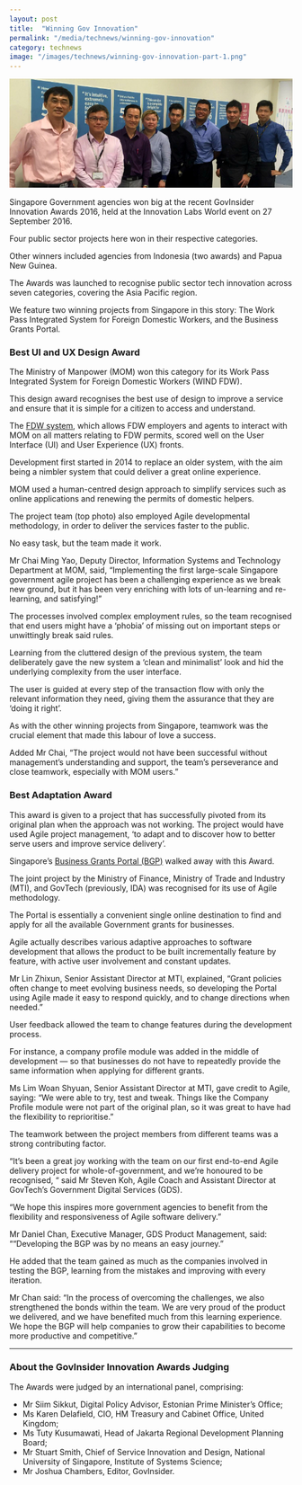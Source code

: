 ```yaml
---
layout: post
title:  "Winning Gov Innovation"
permalink: "/media/technews/winning-gov-innovation"
category: technews
image: "/images/technews/winning-gov-innovation-part-1.png"
---
```


![Winning Gov Innovation](/images/technews/winning-gov-innovation-part-1.png)

Singapore Government agencies won big at the recent GovInsider Innovation Awards 2016, held at the Innovation Labs World event on 27 September 2016.

Four public sector projects here won in their respective categories.

Other winners included agencies from Indonesia (two awards) and Papua New Guinea.

The Awards was launched to recognise public sector tech innovation across seven categories, covering the Asia Pacific region.

We feature two winning projects from Singapore in this story: The Work Pass Integrated System for Foreign Domestic Workers, and the Business Grants Portal.

### **Best UI and UX Design Award**
The Ministry of Manpower (MOM) won this category for its Work Pass Integrated System for Foreign Domestic Workers (WIND FDW).

This design award recognises the best use of design to improve a service and ensure that it is simple for a citizen to access and understand.

The [FDW system](https://www.mom.gov.sg/eservices/services/wp-online-for-employers-of-fdws), which allows FDW employers and agents to interact with MOM on all matters relating to FDW permits, scored well on the User Interface (UI) and User Experience (UX) fronts.

Development first started in 2014 to replace an older system, with the aim being a nimbler system that could deliver a great online experience.

MOM used a human-centred design approach to simplify services such as online applications and renewing the permits of domestic helpers.

The project team (top photo) also employed Agile developmental methodology, in order to deliver the services faster to the public.

No easy task, but the team made it work.

Mr Chai Ming Yao, Deputy Director, Information Systems and Technology Department at MOM, said, “Implementing the first large-scale Singapore government agile project has been a challenging experience as we break new ground, but it has been very enriching with lots of un-learning and re-learning, and satisfying!”

The processes involved complex employment rules, so the team recognised that end users might have a ‘phobia’ of missing out on important steps or unwittingly break said rules.

Learning from the cluttered design of the previous system, the team deliberately gave the new system a ‘clean and minimalist’ look and hid the underlying complexity from the user interface.

The user is guided at every step of the transaction flow with only the relevant information they need, giving them the assurance that they are ‘doing it right’.

As with the other winning projects from Singapore, teamwork was the crucial element that made this labour of love a success.

Added Mr Chai, “The project would not have been successful without management’s understanding and support, the team’s perseverance and close teamwork, especially with MOM users.”

### **Best Adaptation Award**
This award is given to a project that has successfully pivoted from its original plan when the approach was not working.  The project would have used Agile project management, ‘to adapt and to discover how to better serve users and improve service delivery’.

Singapore’s [Business Grants Portal (BGP)](https://www.businessgrants.gov.sg/) walked away with this Award.

The joint project by the Ministry of Finance, Ministry of Trade and Industry (MTI), and GovTech (previously, IDA) was recognised for its use of Agile methodology.

The Portal is essentially a convenient single online destination to find and apply for all the available Government grants for businesses.

Agile actually describes various adaptive approaches to software development that allows the product to be built incrementally feature by feature, with active user involvement and constant updates.

Mr Lin Zhixun, Senior Assistant Director at MTI, explained, “Grant policies often change to meet evolving business needs, so developing the Portal using Agile made it easy to respond quickly, and to change directions when needed.”

User feedback allowed the team to change features during the development process.

For instance, a company profile module was added in the middle of development — so that businesses do not have to repeatedly provide the same information when applying for different grants.

Ms Lim Woan Shyuan, Senior Assistant Director at MTI, gave credit to Agile, saying: “We were able to try, test and tweak. Things like the Company Profile module were not part of the original plan, so it was great to have had the flexibility to reprioritise.”

The teamwork between the project members from different teams was a strong contributing factor.

“It’s been a great joy working with the team on our first end-to-end Agile delivery project for whole-of-government, and we’re honoured to be recognised, “ said Mr Steven Koh, Agile Coach and Assistant Director at GovTech’s Government Digital Services (GDS).

“We hope this inspires more government agencies to benefit from the flexibility and responsiveness of Agile software delivery.”

Mr Daniel Chan, Executive Manager, GDS Product Management, said: ““Developing the BGP was by no means an easy journey.”

He added that the team gained as much as the companies involved in testing the BGP, learning from the mistakes and improving with every iteration.

Mr Chan said: “In the process of overcoming the challenges, we also strengthened the bonds within the team.  We are very proud of the product we delivered, and we have benefited much from this learning experience. We hope the BGP will help companies to grow their capabilities to become more productive and competitive.”

---

### **About the GovInsider Innovation Awards Judging**
The Awards were judged by an international panel, comprising:

* Mr Siim Sikkut, Digital Policy Advisor, Estonian Prime Minister’s Office;
* Ms Karen Delafield, CIO, HM Treasury and Cabinet Office, United Kingdom;
* Ms Tuty Kusumawati, Head of Jakarta Regional Development Planning Board;
* Mr Stuart Smith, Chief of Service Innovation and Design, National University of Singapore, Institute of Systems Science;
* Mr Joshua Chambers, Editor, GovInsider.
